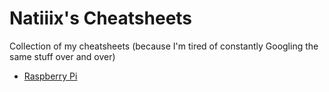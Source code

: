 # Natiiix's Cheatsheets

Collection of my cheatsheets (because I'm tired of constantly Googling the same stuff over and over)

- [Raspberry Pi](RaspberryPi.md)
